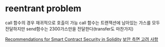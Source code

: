 # reentrant problem
call 함수의 경우 재귀적으로 호출이 가능
call 함수는 트랜잭션에 남아있는 가스를 모두 전달하지만 send함수는 2300가스만을 전달한다(transfer도 마찬가지)


[Recommendations for Smart Contract Security in Solidity](https://consensys.github.io/smart-contract-best-practices/recommendations/)
[보안 측면 고려 사항](https://ggs134.gitbooks.io/solidityguide/content/chapter5.html)
